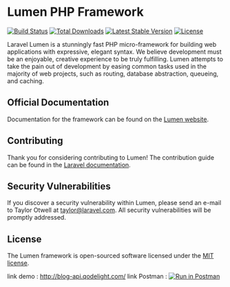 # Lumen PHP Framework

[![Build Status](https://travis-ci.org/laravel/lumen-framework.svg)](https://travis-ci.org/laravel/lumen-framework)
[![Total Downloads](https://img.shields.io/packagist/dt/laravel/framework)](https://packagist.org/packages/laravel/lumen-framework)
[![Latest Stable Version](https://img.shields.io/packagist/v/laravel/framework)](https://packagist.org/packages/laravel/lumen-framework)
[![License](https://img.shields.io/packagist/l/laravel/framework)](https://packagist.org/packages/laravel/lumen-framework)

Laravel Lumen is a stunningly fast PHP micro-framework for building web applications with expressive, elegant syntax. We believe development must be an enjoyable, creative experience to be truly fulfilling. Lumen attempts to take the pain out of development by easing common tasks used in the majority of web projects, such as routing, database abstraction, queueing, and caching.

## Official Documentation

Documentation for the framework can be found on the [Lumen website](https://lumen.laravel.com/docs).

## Contributing

Thank you for considering contributing to Lumen! The contribution guide can be found in the [Laravel documentation](https://laravel.com/docs/contributions).

## Security Vulnerabilities

If you discover a security vulnerability within Lumen, please send an e-mail to Taylor Otwell at taylor@laravel.com. All security vulnerabilities will be promptly addressed.

## License

The Lumen framework is open-sourced software licensed under the [MIT license](https://opensource.org/licenses/MIT).


link demo : http://blog-api.qodelight.com/
link Postman :
[![Run in Postman](https://run.pstmn.io/button.svg)](https://app.getpostman.com/run-collection/15516682-20fa5f76-30ae-452f-a6b7-63f1fb70e1ca?action=collection%2Ffork&collection-url=entityId%3D15516682-20fa5f76-30ae-452f-a6b7-63f1fb70e1ca%26entityType%3Dcollection%26workspaceId%3Dac26dbf3-c101-445d-89ed-1fff814d7bf5)
